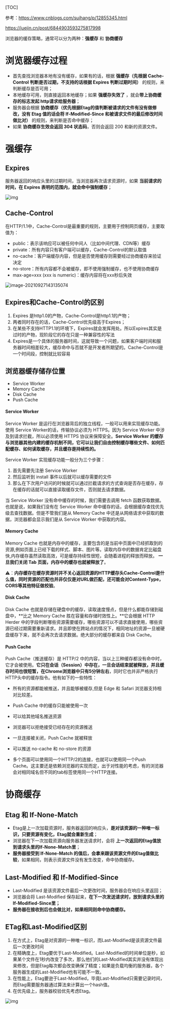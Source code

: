 [TOC]

参考：https://www.cnblogs.com/suihang/p/12855345.html

https://juejin.cn/post/6844903593275817998

浏览器的缓存策略，通常可以分为两种：**强缓存** 和 **协商缓存**

# 浏览器缓存过程

- 首先查找浏览器本地有没有缓存，如果有的话，根据 **强缓存（先根据 Cache-Control 判断是否过期，不支持的话根据 Expires 判断过期时间）** 的规则，来判断缓存是否可用；
- 本地缓存可用，则直接返回本地缓存；如果 **强缓存失效了** ，就会**带上协商缓存的标志发起 http请求给服务器**；
- 服务器会根据 **协商缓存（优先根据Etag的值判断被请求的文件有没有做修改，没有 Etag 值的话会将 If-Modified-Since 和被请求文件的最后修改时间做比对）** 的规则，来判断是否命中缓存；
- 如果 **协商缓存生效会返回 304 状态码**，否则会返回 200 和新的资源文件。

# 强缓存

## Expires 

服务器返回的响应头里的过期时间，当浏览器再次请求资源时，如果 **当前请求的时间，在 Expires 表明的范围内，就会命中强制缓存**；

![img](https://cdn.nlark.com/yuque/0/2020/png/305942/1588900617474-c5debfb6-4e89-4eca-afa8-7ee32d73e719.png)

## Cache-Control

在HTTP/1.1中，Cache-Control是最重要的规则，主要用于控制网页缓存，主要取值为：

- public：表示该响应可以被任何中间人（比如中间代理、CDN等）缓存
- private：所有内容只有客户端可以缓存，Cache-Control的默认取值
- no-cache：客户端缓存内容，但是是否使用缓存则需要经过协商缓存来验证决定
- no-store：所有内容都不会被缓存，即不使用强制缓存，也不使用协商缓存
- max-age=xxx (xxx is numeric)：缓存内容将在xxx秒后失效

![image-20210927143135074](C:\Users\666\AppData\Roaming\Typora\typora-user-images\image-20210927143135074.png)

## Expires和Cache-Control的区别

1. Expires 是http1.0的产物，Cache-Control是http1.1的产物；
2. 两者同时存在的话，Cache-Control优先级高于Expires；
3. 在某些不支持HTTP1.1的环境下，Expires就会发挥用处。所以Expires其实是过时的产物，现阶段它的存在只是一种兼容性的写法
4. Expires是一个具体的服务器时间，这就导致一个问题，如果客户端时间和服务器时间相差较大，缓存命中与否就不是开发者所期望的。Cache-Control是一个时间段，控制就比较容易

## 浏览器缓存储存位置

- Service Worker
- Memory Cache
- Disk Cache
- Push Cache

#### Service Worker

Service Worker 是运行在浏览器背后的独立线程，一般可以用来实现缓存功能。使用 Service Worker的话，传输协议必须为 HTTPS。因为 Service Worker 中涉及到请求拦截，所以必须使用 HTTPS 协议来保障安全。**Service Worker 的缓存与浏览器其他内建的缓存机制不同，它可以让我们自由控制缓存哪些文件、如何匹配缓存、如何读取缓存，并且缓存是持续性的。**

Service Worker 实现缓存功能一般分为三个步骤：

1. 首先需要先注册 Service Worker
2. 然后监听到 install 事件以后就可以缓存需要的文件
3. 那么在下次用户访问的时候就可以通过拦截请求的方式查询是否存在缓存，存在缓存的话就可以直接读取缓存文件，否则就去请求数据。

当 Service Worker 没有命中缓存的时候，我们需要去调用 fetch 函数获取数据。也就是说，如果我们没有在 Service Worker 命中缓存的话，会根据缓存查找优先级去查找数据。但是不管我们是从 Memory Cache 中还是从网络请求中获取的数据，浏览器都会显示我们是从 Service Worker 中获取的内容。

#### Memory Cache

Memory Cache 也就是内存中的缓存，主要包含的是当前中页面中已经抓取到的资源,例如页面上已经下载的样式、脚本、图片等。读取内存中的数据肯定比磁盘快,内存缓存虽然读取高效，可是缓存持续性很短，会随着进程的释放而释放。 **一旦我们关闭 Tab 页面，内存中的缓存也就被释放了**。

⚠️：**内存缓存在缓存资源时并不关心返回资源的HTTP缓存头Cache-Control是什么值，同时资源的匹配也并非仅仅是对URL做匹配，还可能会对Content-Type，CORS等其他特征做校验**。

#### Disk Cache

Disk Cache 也就是存储在硬盘中的缓存，读取速度慢点，但是什么都能存储到磁盘中，**比之 Memory Cache 胜在容量和存储时效性上。**它会根据 HTTP Herder 中的字段判断哪些资源需要缓存，哪些资源可以不请求直接使用，哪些资源已经过期需要重新请求。并且即使在跨站点的情况下，相同地址的资源一旦被硬盘缓存下来，就不会再次去请求数据。绝大部分的缓存都来自 Disk Cache。

#### Push Cache

Push Cache（推送缓存）是 HTTP/2 中的内容，当以上三种缓存都没有命中时，它才会被使用。**它只在会话（Session）中存在，一旦会话结束就被释放，并且缓存时间也很短暂，在Chrome浏览器中只有5分钟左右**，同时它也并非严格执行HTTP头中的缓存指令。他有如下的一些特性：

- 所有的资源都能被推送，并且能够被缓存,但是 Edge 和 Safari 浏览器支持相对比较差。
- Push Cache 中的缓存只能被使用一次
- 可以给其他域名推送资源
- 浏览器可以拒绝接受已经存在的资源推送
- 一旦连接被关闭，Push Cache 就被释放
- 可以推送 no-cache 和 no-store 的资源

- 多个页面可以使用同一个HTTP/2的连接，也就可以使用同一个Push Cache。这主要还是依赖浏览器的实现而定，出于对性能的考虑，有的浏览器会对相同域名但不同的tab标签使用同一个HTTP连接。



# 协商缓存

## Etag 和 If-None-Match

- Etag是上一次加载资源时，服务器返回的响应头，**是对该资源的一种唯一标识，只要资源有变化，Etag就会重新生成**；
- 浏览器在下一次加载资源向服务器发送请求时，会将 **上一次返回的Etag值放到请求头里的If-None-Match里**；
- **服务器接受到 If-None-Match 的值后，会拿来跟该资源文件的Etag值做比较**，如果相同，则表示资源文件没有发生改变，命中协商缓存。

## Last-Modified 和 If-Modified-Since

- Last-Modified 是该资源文件最后一次更改时间，服务器会在响应头里返回；
- 浏览器会将 Last-Modified 保存起来，**在下一次发送请求时，放到请求头里的If-Modified-Since里；**
- **服务器在接收到后也会做比对，如果相同则命中协商缓存。**

## ETag和Last-Modified区别

1. 在方式上，Etag是对资源的一种唯一标识，而Last-Modified是该资源文件最后一次更改时间
2. 在精确度上，Etag要优于Last-Modified。Last-Modified的时间单位是秒，如果某个文件在1秒内改变了多次，那么他们的Last-Modified其实并没有体现出来修改，但是Etag每次都会改变确保了精度；如果是负载均衡的服务器，各个服务器生成的Last-Modified也有可能不一致。
3. 在性能上，Etag要逊于Last-Modified，毕竟Last-Modified只需要记录时间，而Etag需要服务器通过算法来计算出一个hash值。
4. 在优先级上，服务器校验优先考虑Etag。

![img](https://dailc.github.io/staticResource/blog/basicKnowledge/whenyouenteraurl/http_cache.png)


